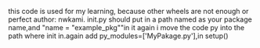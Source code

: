 this code is used for my learning, because other wheels are not enough or perfect
author: nwkami. init.py should put in a path named as your package name,and "name = "example_pkg""in it
again i move the code py into the path where init in.again add py_modules=['MyPakage.py'],in setup()